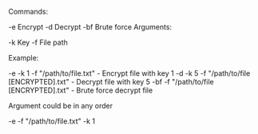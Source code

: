 Commands:

-e Encrypt
-d Decrypt
-bf Brute force
Arguments:

-k Key
-f File path

Example:

-e -k 1 -f "/path/to/file.txt"  - Encrypt file with key 1
-d -k 5 -f "/path/to/file [ENCRYPTED].txt" - Decrypt file with key 5
-bf -f "/path/to/file [ENCRYPTED].txt" - Brute force decrypt file

Argument could be in any order

-e -f "/path/to/file.txt" -k 1